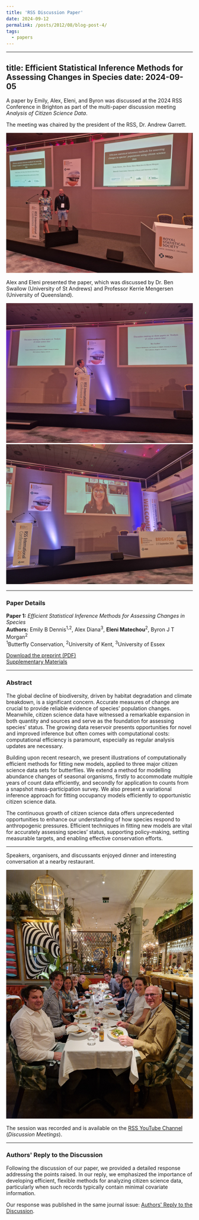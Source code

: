 ```yaml
---
title: 'RSS Discussion Paper'
date: 2024-09-12
permalink: /posts/2012/08/blog-post-4/
tags:
  - papers
---
```

---
title: Efficient Statistical Inference Methods for Assessing Changes in Species
date: 2024-09-05
---

A paper by Emily, Alex, Eleni, and Byron was discussed at the 2024 RSS Conference in Brighton as part of the multi-paper discussion meeting *Analysis of Citizen Science Data*.

The meeting was chaired by the president of the RSS, Dr. Andrew Garrett.

![RSS Conference Group Photo](/images/20240903_162054.jpg)

Alex and Eleni presented the paper, which was discussed by Dr. Ben Swallow (University of St Andrews) and Professor Kerrie Mengersen (University of Queensland).

![Discussion Photo 1](/images/20240903_173955.jpg)  
![Discussion Photo 2](/images/20240903_175453.jpg)

---

### Paper Details

**Paper 1:** *Efficient Statistical Inference Methods for Assessing Changes in Species*  
**Authors:** Emily B Dennis<sup>1,2</sup>, Alex Diana<sup>3</sup>, **Eleni Matechou**<sup>2</sup>, Byron J T Morgan<sup>2</sup>  
<sup>1</sup>Butterfly Conservation, <sup>2</sup>University of Kent, <sup>3</sup>University of Essex

[Download the preprint (PDF)](https://rss.org.uk/RSS/media/File-library/Events/Discussion%20meetings/Efficient_statistical_inference_methods_for_assessing_changes_in_species__populations_using_citizen_science_data-(8).pdf)  
[Supplementary Materials](https://rss.org.uk/RSS/media/File-library/Events/Discussion%20meetings/SupMat-Dennis-et-al.pdf)

---

### Abstract

The global decline of biodiversity, driven by habitat degradation and climate breakdown, is a significant concern. Accurate measures of change are crucial to provide reliable evidence of species’ population changes. Meanwhile, citizen science data have witnessed a remarkable expansion in both quantity and sources and serve as the foundation for assessing species’ status. The growing data reservoir presents opportunities for novel and improved inference but often comes with computational costs: computational efficiency is paramount, especially as regular analysis updates are necessary.

Building upon recent research, we present illustrations of computationally efficient methods for fitting new models, applied to three major citizen science data sets for butterflies. We extend a method for modelling abundance changes of seasonal organisms, firstly to accommodate multiple years of count data efficiently, and secondly for application to counts from a snapshot mass-participation survey. We also present a variational inference approach for fitting occupancy models efficiently to opportunistic citizen science data.

The continuous growth of citizen science data offers unprecedented opportunities to enhance our understanding of how species respond to anthropogenic pressures. Efficient techniques in fitting new models are vital for accurately assessing species’ status, supporting policy-making, setting measurable targets, and enabling effective conservation efforts.

---

Speakers, organisers, and discussants enjoyed dinner and interesting conversation at a nearby restaurant.

![Dinner Photo](/images/20240903_203028.jpg)

The session was recorded and is available on the [RSS YouTube Channel](https://www.youtube.com/playlist?list=PLi_-RNsPXDTL8qG9ihNcMpoXBdCd7ouZZ) (*Discussion Meetings*).

---

### Authors' Reply to the Discussion

Following the discussion of our paper, we provided a detailed response addressing the points raised. In our reply, we emphasized the importance of developing efficient, flexible methods for analyzing citizen science data, particularly when such records typically contain minimal covariate information.

Our response was published in the same journal issue: [Authors' Reply to the Discussion](https://academic.oup.com/jrsssa/article/188/3/722/8110970).

